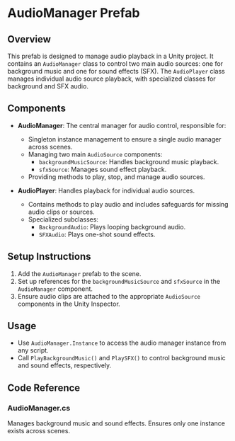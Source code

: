 # AudioManager Prefab

## Overview
This prefab is designed to manage audio playback in a Unity project. It contains an `AudioManager` class to control two main audio sources: one for background music and one for sound effects (SFX). The `AudioPlayer` class manages individual audio source playback, with specialized classes for background and SFX audio.

## Components
- **AudioManager**: The central manager for audio control, responsible for:
  - Singleton instance management to ensure a single audio manager across scenes.
  - Managing two main `AudioSource` components:
    - `backgroundMusicSource`: Handles background music playback.
    - `sfxSource`: Manages sound effect playback.
  - Providing methods to play, stop, and manage audio sources.

- **AudioPlayer**: Handles playback for individual audio sources.
  - Contains methods to play audio and includes safeguards for missing audio clips or sources.
  - Specialized subclasses:
    - `BackgroundAudio`: Plays looping background audio.
    - `SFXAudio`: Plays one-shot sound effects.

## Setup Instructions
1. Add the `AudioManager` prefab to the scene.
2. Set up references for the `backgroundMusicSource` and `sfxSource` in the `AudioManager` component.
3. Ensure audio clips are attached to the appropriate `AudioSource` components in the Unity Inspector.

## Usage
- Use `AudioManager.Instance` to access the audio manager instance from any script.
- Call `PlayBackgroundMusic()` and `PlaySFX()` to control background music and sound effects, respectively.

## Code Reference

### AudioManager.cs
Manages background music and sound effects. Ensures only one instance exists across scenes.
